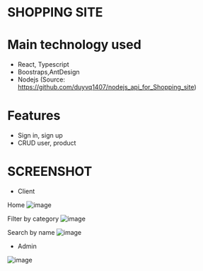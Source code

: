 # SHOPPING SITE

# Main technology used
- React, Typescript
- Boostraps,AntDesign
- Nodejs (Source: https://github.com/duyvq1407/nodejs_api_for_Shopping_site)
# Features
- Sign in, sign up
- CRUD user, product
# SCREENSHOT
- Client

Home ![image](https://user-images.githubusercontent.com/77132174/174299021-58b51a01-5edb-48bf-b6cd-112ba66e1297.png)


Filter by category ![image](https://user-images.githubusercontent.com/77132174/174299244-46f85eba-4fbd-4ea0-afb1-9d75a16bdf89.png)


Search by name ![image](https://user-images.githubusercontent.com/77132174/174299369-a2365f17-b8ae-403f-9b59-24e8290081cd.png)
- Admin 

![image](https://user-images.githubusercontent.com/77132174/174298604-65578eeb-5596-44b7-a7c1-6c020f076aff.png)


